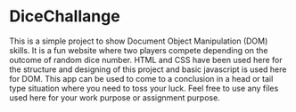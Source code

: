 # DiceChallange

This is a simple project to show Document Object Manipulation (DOM) skills.
It is a fun website where two players compete depending on the outcome of random dice number.
HTML and CSS have been used here for the structure and designing of this project and basic javascript is used here for DOM.
This app can be used to come to a conclusion in a head or tail type situation where you need to toss your luck.
Feel free to use any files used here for your work purpose or assignment purpose.
